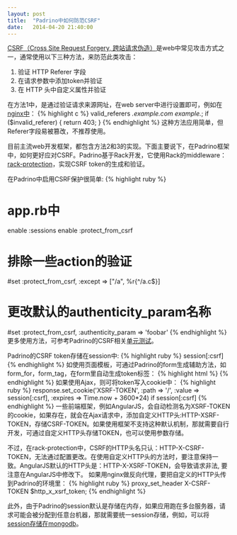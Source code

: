 ```yaml
---
layout: post
title:  "Padrino中如何防范CSRF"
date:   2014-04-20 21:40:00
---
```

[CSRF（Cross Site Request Forgery, 跨站请求伪造）](http://en.wikipedia.org/wiki/Cross-site_request_forgery)是web中常见攻击方式之一，通常使用以下三种方法，来防范此类攻击：

1.  验证 HTTP Referer 字段
2.  在请求参数中添加token并验证
3.  在 HTTP 头中自定义属性并验证

在方法1中，是通过验证请求来源网址，在web server中进行设置即可，例如在[nginx中](http://nginx.org/en/docs/http/ngx_http_referer_module.html)：
{% highlight c %}
valid_referers *.example.com example.*;
if ($invalid_referer) {
    return 403;
}
{% endhighlight %}
这种方法应用简单，但Referer字段易被篡改，不推荐使用。

目前主流web开发框架，都包含方法2和3的实现。下面主要说下，在Padrino框架中，如何更好应对CSRF。Padrino基于Rack开发，它使用Rack的middleware：[rack-protection](https://github.com/rkh/rack-protection)，实现CSRF token的生成和验证。

在Padrino中启用CSRF保护很简单:
{% highlight ruby %}
# app.rb中
enable :sessions
enable :protect_from_csrf
# 排除一些action的验证
#set :protect_from_csrf, :except => ["/a", %r{^/a.c$}]
# 更改默认的authenticity_param名称
#set :protect_from_csrf, :authenticity_param => 'foobar'
{% endhighlight %}
更多使用方法，可参考Padrino的CSRF相关[单元测试](https://github.com/padrino/padrino-framework/blob/master/padrino-core/test/test_csrf_protection.rb)。

Padrino的CSRF token存储在session中:
{% highlight ruby %}
session[:csrf]
{% endhighlight %}
如使用页面模板，可通过Padrino的form生成辅助方法，如form_for，form_tag，在form里自动生成token标签：
{% highlight html %}
<input name="authenticity_token" value="0411707c00d956313624af3857134813" type="hidden">
{% endhighlight %}
如果使用Ajax，则可将token写入cookie中：
{% highlight ruby %}
response.set_cookie('XSRF-TOKEN',
                                :path => '/',
                                :value => session[:csrf],
                                :expires => Time.now + 3600*24) if session[:csrf]
{% endhighlight %}
一些前端框架，例如AngularJS，会自动检测名为XSRF-TOKEN的cookie，如果存在，就会在Ajax请求中，添加自定义HTTP头:HTTP-XSRF-TOKEN，存储CSRF-TOKEN。如果使用框架不支持这种默认机制，那就需要自行开发，可通过自定义HTTP头存储TOKEN，也可以使用参数存储。

不过，在rack-protection中，CSRF的HTTP头名只认：HTTP-X-CSRF-TOKEN，无法通过配置更改。在使用自定义HTTP头的方法时，要注意保持一致。AngularJS默认的HTTP头是：HTTP-X-XSRF-TOKEN，会导致请求非法, 要注意在AngularJS中修改下。
如果用nginx做反向代理，要把自定义的HTTP头传到Padrino的环境里：
{% highlight ruby %}
proxy_set_header X-CSRF-TOKEN $http_x_xsrf_token;
{% endhighlight %}

此外，由于Padrino的session默认是存储在内存，如果应用跑在多台服务器，请求可能会被分配到任意台机器，那就需要统一session存储，例如，可以将[session存储在mongodb](https://github.com/migrs/rack-session-mongo)。